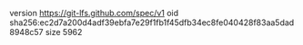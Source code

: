 version https://git-lfs.github.com/spec/v1
oid sha256:ec2d7a200d4adf39ebfa7e29f1fb1f45dfb34ec8fe040428f83aa5dad8948c57
size 5962
